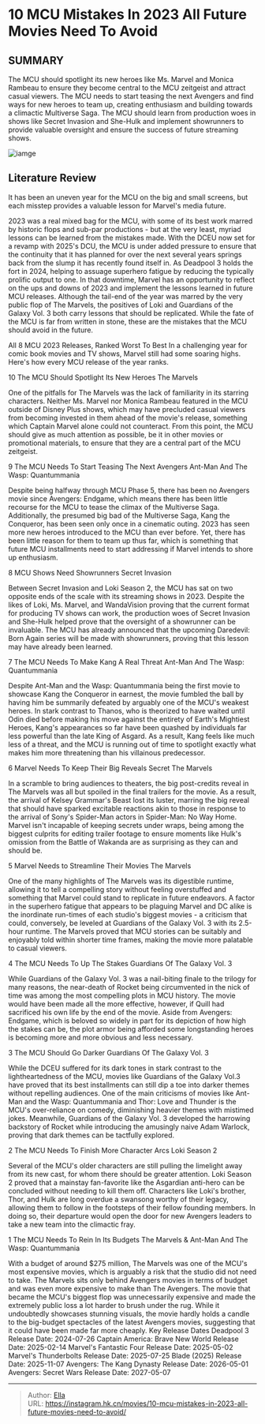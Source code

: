 # 10 MCU Mistakes In 2023 All Future Movies Need To Avoid


## SUMMARY 


 The MCU should spotlight its new heroes like Ms. Marvel and Monica Rambeau to ensure they become central to the MCU zeitgeist and attract casual viewers. 
 The MCU needs to start teasing the next Avengers and find ways for new heroes to team up, creating enthusiasm and building towards a climactic Multiverse Saga. 
 The MCU should learn from production woes in shows like Secret Invasion and She-Hulk and implement showrunners to provide valuable oversight and ensure the success of future streaming shows. 

![iamge](https://static1.srcdn.com/wordpress/wp-content/uploads/2023/12/peter-quill-carol-danvers-mobius.jpg)

## Literature Review

It has been an uneven year for the MCU on the big and small screens, but each misstep provides a valuable lesson for Marvel&#39;s media future.




2023 was a real mixed bag for the MCU, with some of its best work marred by historic flops and sub-par productions - but at the very least, myriad lessons can be learned from the mistakes made. With the DCEU now set for a revamp with 2025&#39;s DCU, the MCU is under added pressure to ensure that the continuity that it has planned for over the next several years springs back from the slump it has recently found itself in. As Deadpool 3 holds the fort in 2024, helping to assuage superhero fatigue by reducing the typically prolific output to one.
In that downtime, Marvel has an opportunity to reflect on the ups and downs of 2023 and implement the lessons learned in future MCU releases. Although the tail-end of the year was marred by the very public flop of The Marvels, the positives of Loki and Guardians of the Galaxy Vol. 3 both carry lessons that should be replicated. While the fate of the MCU is far from written in stone, these are the mistakes that the MCU should avoid in the future.
            
 
 All 8 MCU 2023 Releases, Ranked Worst To Best 
In a challenging year for comic book movies and TV shows, Marvel still had some soaring highs. Here&#39;s how every MCU release of the year ranks.












 








 10  The MCU Should Spotlight Its New Heroes 
The Marvels
        

One of the pitfalls for The Marvels was the lack of familiarity in its starring characters. Neither Ms. Marvel nor Monica Rambeau featured in the MCU outside of Disney Plus shows, which may have precluded casual viewers from becoming invested in them ahead of the movie&#39;s release, something which Captain Marvel alone could not counteract. From this point, the MCU should give as much attention as possible, be it in other movies or promotional materials, to ensure that they are a central part of the MCU zeitgeist.





 9  The MCU Needs To Start Teasing The Next Avengers 
Ant-Man And The Wasp: Quantummania
        

Despite being halfway through MCU Phase 5, there has been no Avengers movie since Avengers: Endgame, which means there has been little recourse for the MCU to tease the climax of the Multiverse Saga. Additionally, the presumed big bad of the Multiverse Saga, Kang the Conqueror, has been seen only once in a cinematic outing. 2023 has seen more new heroes introduced to the MCU than ever before. Yet, there has been little reason for them to team up thus far, which is something that future MCU installments need to start addressing if Marvel intends to shore up enthusiasm.





 8  MCU Shows Need Showrunners 
Secret Invasion
        

Between Secret Invasion and Loki Season 2, the MCU has sat on two opposite ends of the scale with its streaming shows in 2023. Despite the likes of Loki, Ms. Marvel, and WandaVision proving that the current format for producing TV shows can work, the production woes of Secret Invasion and She-Hulk helped prove that the oversight of a showrunner can be invaluable. The MCU has already announced that the upcoming Daredevil: Born Again series will be made with showrunners, proving that this lesson may have already been learned.





 7  The MCU Needs To Make Kang A Real Threat 
Ant-Man And The Wasp: Quantummania
        

Despite Ant-Man and the Wasp: Quantummania being the first movie to showcase Kang the Conqueror in earnest, the movie fumbled the ball by having him be summarily defeated by arguably one of the MCU&#39;s weakest heroes. In stark contrast to Thanos, who is theorized to have waited until Odin died before making his move against the entirety of Earth&#39;s Mightiest Heroes, Kang&#39;s appearances so far have been quashed by individuals far less powerful than the late King of Asgard. As a result, Kang feels like much less of a threat, and the MCU is running out of time to spotlight exactly what makes him more threatening than his villainous predecessor.





 6  Marvel Needs To Keep Their Big Reveals Secret 
The Marvels
        

In a scramble to bring audiences to theaters, the big post-credits reveal in The Marvels was all but spoiled in the final trailers for the movie. As a result, the arrival of Kelsey Grammar&#39;s Beast lost its luster, marring the big reveal that should have sparked excitable reactions akin to those in response to the arrival of Sony&#39;s Spider-Man actors in Spider-Man: No Way Home. Marvel isn&#39;t incapable of keeping secrets under wraps, being among the biggest culprits for editing trailer footage to ensure moments like Hulk&#39;s omission from the Battle of Wakanda are as surprising as they can and should be.





 5  Marvel Needs to Streamline Their Movies 
The Marvels


 







One of the many highlights of The Marvels was its digestible runtime, allowing it to tell a compelling story without feeling overstuffed and something that Marvel could stand to replicate in future endeavors. A factor in the superhero fatigue that appears to be plaguing Marvel and DC alike is the inordinate run-times of each studio&#39;s biggest movies - a criticism that could, conversely, be leveled at Guardians of the Galaxy Vol. 3 with its 2.5-hour runtime. The Marvels proved that MCU stories can be suitably and enjoyably told within shorter time frames, making the movie more palatable to casual viewers.





 4  The MCU Needs To Up The Stakes 
Guardians Of The Galaxy Vol. 3
        

While Guardians of the Galaxy Vol. 3 was a nail-biting finale to the trilogy for many reasons, the near-death of Rocket being circumvented in the nick of time was among the most compelling plots in MCU history. The movie would have been made all the more effective, however, if Quill had sacrificed his own life by the end of the movie. Aside from Avengers: Endgame, which is beloved so widely in part for its depiction of how high the stakes can be, the plot armor being afforded some longstanding heroes is becoming more and more obvious and less necessary.





 3  The MCU Should Go Darker 
Guardians Of The Galaxy Vol. 3


 







While the DCEU suffered for its dark tones in stark contrast to the lightheartedness of the MCU, movies like Guardians of the Galaxy Vol.3 have proved that its best installments can still dip a toe into darker themes without repelling audiences. One of the main criticisms of movies like Ant-Man and the Wasp: Quantummania and Thor: Love and Thunder is the MCU&#39;s over-reliance on comedy, diminishing heavier themes with mistimed jokes. Meanwhile, Guardians of the Galaxy Vol. 3 developed the harrowing backstory of Rocket while introducing the amusingly naive Adam Warlock, proving that dark themes can be tactfully explored.





 2  The MCU Needs To Finish More Character Arcs 
Loki Season 2


 







Several of the MCU&#39;s older characters are still pulling the limelight away from its new cast, for whom there should be greater attention. Loki Season 2 proved that a mainstay fan-favorite like the Asgardian anti-hero can be concluded without needing to kill them off. Characters like Loki&#39;s brother, Thor, and Hulk are long overdue a swansong worthy of their legacy, allowing them to follow in the footsteps of their fellow founding members. In doing so, their departure would open the door for new Avengers leaders to take a new team into the climactic fray.





 1  The MCU Needs To Rein In Its Budgets 
The Marvels &amp; Ant-Man And The Wasp: Quantummania
        

With a budget of around $275 million, The Marvels was one of the MCU&#39;s most expensive movies, which is arguably a risk that the studio did not need to take. The Marvels sits only behind Avengers movies in terms of budget and was even more expensive to make than The Avengers. The movie that became the MCU&#39;s biggest flop was unnecessarily expensive and made the extremely public loss a lot harder to brush under the rug. While it undoubtedly showcases stunning visuals, the movie hardly holds a candle to the big-budget spectacles of the latest Avengers movies, suggesting that it could have been made far more cheaply.
   Key Release Dates             Deadpool 3 Release Date: 2024-07-26                   Captain America: Brave New World Release Date: 2025-02-14                  Marvel&#39;s Fantastic Four Release Date: 2025-05-02                  Marvel&#39;s Thunderbolts Release Date: 2025-07-25                  Blade (2025) Release Date: 2025-11-07                  Avengers: The Kang Dynasty  Release Date: 2026-05-01                   Avengers: Secret Wars Release Date: 2027-05-07      

---

> Author: [Ella](https://instagram.hk.cn/)  
> URL: https://instagram.hk.cn/movies/10-mcu-mistakes-in-2023-all-future-movies-need-to-avoid/  

